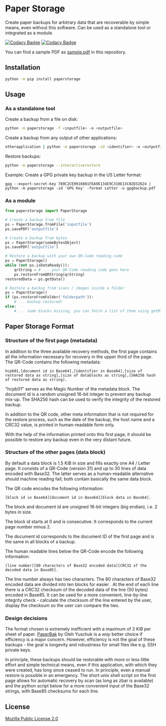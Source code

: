 # Paper Storage

Create paper backups for arbitrary data that are recoverable by simple means, even without this software.
Can be used as a standalone tool or integrated as a module.

[![Codacy Badge](https://api.codacy.com/project/badge/Grade/e2215b5bf74e45d4a7bfb5eff5c41ba3)](https://app.codacy.com/gh/schroeding/paperstorage?utm_source=github.com&utm_medium=referral&utm_content=schroeding/paperstorage&utm_campaign=Badge_Grade) [![Codacy Badge](https://app.codacy.com/project/badge/Coverage/bd3aeab0a9d74e1183e7e5788ff13335)](https://www.codacy.com/gh/schroeding/paperstorage/dashboard?utm_source=github.com&utm_medium=referral&utm_content=schroeding/paperstorage&utm_campaign=Badge_Coverage)

You can find a sample PDF as [sample.pdf](sample.pdf) in this repository.

## Installation

```bash
python -m pip install paperstorage
```

## Usage

### As a standalone tool

Create a backup from a file on disk:
```bash
python -m paperstorage -f <inputfile> -o <outputfile>
```

Create a backup from any output of other applications:
```bash
otherapplication | python -m paperstorage -id <identifier> -o <outputfile>
```

Restore backups:
```bash
python -m paperstorage --interactiverestore
```

Example: Create a GPG private key backup in the US Letter format:
```
gpg --export-secret-key 789C2CE9916081FEA9E134E9C310E13C02D32624 | python -m paperstorage -id 'GPG Key' -format Letter -o gpgbackup.pdf
```

### As a module

```python
from paperstorage import PaperStorage

# Create a backup from file
ps = PaperStorage.fromFile('inputfile')
ps.savePDF('outputfile')

# Create a backup from bytes
ps = PaperStorage(someBytesObject)
ps.savePDF('outputfile')

# Restore a backup with your own QR-Code reading code
ps = PaperStorage()
while (not ps.isDataReady()):
	qrString = # ... your QR-Code reading code goes here
	ps.restoreFromQRString(qrString)
restoredData = ps.getData()

# Restore a backup from scans / images inside a folder
ps = PaperStorage()
if (ps.restoreFromFolder('folderpath')):
	# ... backup restored!
else:
	# ... some blocks missing, you can fetch a list of them using getMissingBlocks()
```
## Paper Storage Format

### Structure of the first page (metadata)

In addition to the three available recovery methods, the first page contains all the information necessary for recovery in the upper third of the page. The QR-Code contains the following metadata:

```
hcpb01,[document id in Base64],[identifier in Base64],[size of restored data as string],[size of datablocks as string],[SHA256 hash of restored data as string].
```

"hcpb01" serves as the Magic Number of the metadata block. The document id is a random unsigned 16-bit integer to prevent any backup mix-up. The SHA256 hash can be used to verify the integrity of the restored backup.

In addition to the QR code, other meta information that is not required for the restore process, such as the date of the backup, the host name and a CRC32 value, is printed in human-readable form only.

With the help of the information printed onto this first page, it should be possible to restore any backup even in the very distant future.

### Structure of the other pages (data block)

By default a data block is 1.5 KiB in size and fills exactly one A4 / Letter page. It consists of a QR-Code (version 31) and up to 30 lines of data encoded with Base32. The latter serves as a human-readable alternative should machine reading fail; both contain basically the same data block.

The QR code encodes the following information:

```
[block id in Base64][document id in Base64][block data in Base64].
```

The block and document id are unsigned 16-bit integers (big endian), i.e. 2 bytes in size.

The block id starts at 0 and is consecutive. It corresponds to the current page number minus 2.

The document id corresponds to the document ID of the first page and is the same in all blocks of a backup.

The human readable lines below the QR-Code encode the following information:

```
[line number][80 characters of Base32 encoded data][CRC32 of the decoded data in Base85].
```

The line number always has two characters. The 80 characters of Base32 encoded data are divided into ten blocks for easier . At the end of each line there is a CRC32 checksum of the decoded data of the line (50 bytes) encoded in Base85. It can be used for a more convenient, line-by-line integrity check - calculate the checksum of the line entered by the user, display the checksum so the user can compare the two.

### Design decisions

The format chosen is extremely inefficient with a maximum of 3 KiB per sheet of paper. [PaperBak](http://ollydbg.de/Paperbak/) by Oleh Yuschuk is a *way* better choice if efficiency is a major concern.
However, efficiency is not the goal of these backups - the goal is longevity and robustness for small files like e.g. SSH private keys.

In principle, these backups should be restorable with more or less little effort and simple technical means, even if this application, with which they were created, has long since ceased to run. In principle, even a manual restore is possible in an emergency. The short unix shell script on the first page allows for automatic recovery by scan (as long as zbar is available) and the python script below for a more convenient input of the Base32 strings, with Base85 checksums for each line.


## License

[Mozilla Public License 2.0](https://choosealicense.com/licenses/mpl-2.0/)